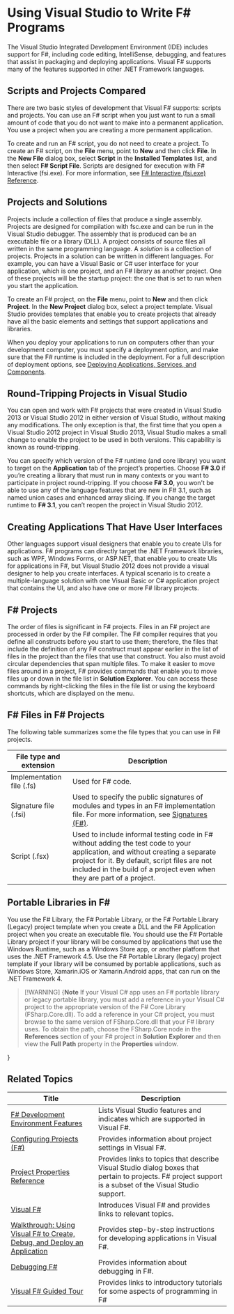 # Using Visual Studio to Write F# Programs

The Visual Studio Integrated Development Environment (IDE) includes support for F#, including code editing, IntelliSense, debugging, and features that assist in packaging and deploying applications. Visual F# supports many of the features supported in other .NET Framework languages.


## Scripts and Projects Compared
There are two basic styles of development that Visual F# supports: scripts and projects. You can use an F# script when you just want to run a small amount of code that you do not want to make into a permanent application. You use a project when you are creating a more permanent application.

To create and run an F# script, you do not need to create a project. To create an F# script, on the **File** menu, point to **New** and then click **File**. In the **New File** dialog box, select **Script** in the **Installed Templates** list, and then select **F# Script File**. Scripts are designed for execution with F# Interactive (fsi.exe). For more information, see [F&#35; Interactive &#40;fsi.exe&#41; Reference](FSharp-Interactive-%5Bfsi.exe%5D-Reference.md).


## Projects and Solutions
Projects include a collection of files that produce a single assembly. Projects are designed for compilation with fsc.exe and can be run in the Visual Studio debugger. The assembly that is produced can be an executable file or a library (DLL). A project consists of source files all written in the same programming language. A *solution* is a collection of projects. Projects in a solution can be written in different languages. For example, you can have a Visual Basic or C# user interface for your application, which is one project, and an F# library as another project. One of these projects will be the startup project: the one that is set to run when you start the application.

To create an F# project, on the **File** menu, point to **New** and then click **Project**. In the **New Project** dialog box, select a project template. Visual Studio provides templates that enable you to create projects that already have all the basic elements and settings that support applications and libraries.

When you deploy your applications to run on computers other than your development computer, you must specify a deployment option, and make sure that the F# runtime is included in the deployment. For a full description of deployment options, see [Deploying Applications, Services, and Components](https://msdn.microsoft.com/en-us/library/wtzawcsz.aspx).


## Round-Tripping Projects in Visual Studio
You can open and work with F# projects that were created in Visual Studio 2013 or Visual Studio 2012 in either version of Visual Studio, without making any modifications. The only exception is that, the first time that you open a Visual Studio 2012 project in Visual Studio 2013, Visual Studio makes a small change to enable the project to be used in both versions. This capability is known as round-tripping.

You can specify which version of the F# runtime (and core library) you want to target on the **Application** tab of the project’s properties. Choose **F# 3.0** if you’re creating a library that must run in many contexts or you want to participate in project round-tripping. If you choose **F# 3.0**, you won't be able to use any of the language features that are new in F# 3.1, such as named union cases and enhanced array slicing. If you change the target runtime to **F# 3.1**, you can’t reopen the project in Visual Studio 2012.


## Creating Applications That Have User Interfaces
Other languages support visual designers that enable you to create UIs for applications. F# programs can directly target the .NET Framework libraries, such as WPF, Windows Forms, or ASP.NET, that enable you to create UIs for applications in F#, but Visual Studio 2012 does not provide a visual designer to help you create interfaces. A typical scenario is to create a multiple-language solution with one Visual Basic or C# application project that contains the UI, and also have one or more F# library projects.


## F# Projects
The order of files is significant in F# projects. Files in an F# project are processed in order by the F# compiler. The F# compiler requires that you define all constructs before you start to use them; therefore, the files that include the definition of any F# construct must appear earlier in the list of files in the project than the files that use that construct. You also must avoid circular dependencies that span multiple files. To make it easier to move files around in a project, F# provides commands that enable you to move files up or down in the file list in **Solution Explorer**. You can access these commands by right-clicking the files in the file list or using the keyboard shortcuts, which are displayed on the menu.


## F# Files in F# Projects
The following table summarizes some the file types that you can use in F# projects.



|File type and extension|Description|
|-----------------------|-----------|
|Implementation file (.fs)|Used for F# code.|
|Signature file (.fsi)|Used to specify the public signatures of modules and types in an F# implementation file. For more information, see [Signatures &#40;F&#35;&#41;](Signatures-%5BFSharp%5D.md).|
|Script (.fsx)|Used to include informal testing code in F# without adding the test code to your application, and without creating a separate project for it. By default, script files are not included in the build of a project even when they are part of a project.|

## Portable Libraries in F#
You use the F# Library, the F# Portable Library, or the F# Portable Library (Legacy) project template when you create a DLL and the F# Application project when you create an executable file. You should use the F# Portable Library project if your library will be consumed by applications that use the Windows Runtime, such as a Windows Store app, or another platform that uses the .NET Framework 4.5. Use the F# Portable Library (legacy) project template if your library will be consumed by portable applications, such as Windows Store, Xamarin.iOS or Xamarin.Android apps, that can run on the .NET Framework 4.


>[!WARNING] {**Note** If your Visual C# app uses an F# portable library or legacy portable library, you must add a reference in your Visual C# project to the appropriate version of the F# Core Library (FSharp.Core.dll). To add a reference in your C# project, you must browse to the same version of FSharp.Core.dll that your F# library uses. To obtain the path, choose the FSharp.Core node in the **References** section of your F# project in **Solution Explorer** and then view the **Full Path** property in the **Properties** window.

}



## Related Topics


|Title|Description|
|-----|-----------|
|[F&#35; Development Environment Features](FSharp-Development-Environment-Features.md)|Lists Visual Studio features and indicates which are supported in Visual F#.|
|[Configuring Projects &#40;F&#35;&#41;](Configuring-Projects-%5BFSharp%5D.md)|Provides information about project settings in Visual F#.|
|[Project Properties Reference](https://msdn.microsoft.com/en-us/library/16satcwx.aspx)|Provides links to topics that describe Visual Studio dialog boxes that pertain to projects. F# project support is a subset of the Visual Studio support.|
|[Visual F&#35;](Visual-FSharp.md)|Introduces Visual F# and provides links to relevant topics.|
|[Walkthrough: Using Visual F&#35; to Create, Debug, and Deploy an Application](Walkthrough-Using-Visual-FSharp-to-Create%2C-Debug%2C-and-Deploy-an-Application.md)|Provides step-by-step instructions for developing applications in Visual F#.|
|[Debugging F&#35;](https://msdn.microsoft.com/library/ee843932.aspx)|Provides information about debugging in F#.|
|[Visual F&#35; Guided Tour](Visual-FSharp-Guided-Tour.md)|Provides links to introductory tutorials for some aspects of programming in F#|
